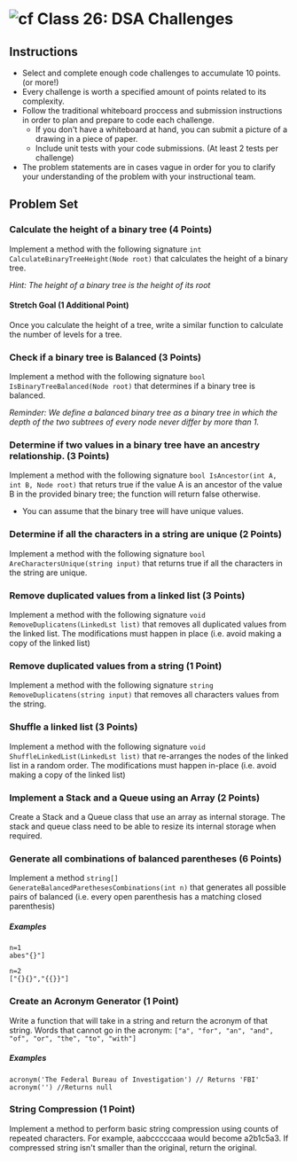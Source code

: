 ![cf](http://i.imgur.com/7v5ASc8.png) Class 26: DSA Challenges
=====================================

## Instructions

- Select and complete enough code challenges to accumulate 10 points. (or more!)
- Every challenge is worth a specified amount of points related to its complexity.
- Follow the traditional whiteboard proccess and submission instructions in order to plan and prepare to code each challenge.
    - If you don't have a whiteboard at hand, you can submit a picture of a drawing in a piece of paper.
    - Include unit tests with your code submissions. (At least 2 tests per challenge)
- The problem statements are in cases vague in order for you to clarify your understanding of the problem with your instructional team.

## Problem Set

### Calculate the height of a binary tree (4 Points)
Implement a method with the following signature `int CalculateBinaryTreeHeight(Node root)` that calculates the height
of a binary tree.

_Hint: The height of a binary tree is the height of its root_

#### Stretch Goal (1 Additional Point)
Once you calculate the height of a tree, write a similar function to calculate the number of levels for a tree.

### Check if a binary tree is Balanced (3 Points)
Implement a method with the following signature `bool IsBinaryTreeBalanced(Node root)` that determines if a binary tree is balanced.

_Reminder: We define a balanced binary tree as a binary tree in which the depth of the two subtrees of every node never differ by more than 1._

### Determine if two values in a binary tree have an ancestry relationship. (3 Points)
Implement a method with the following signature `bool IsAncestor(int A, int B, Node root)` that returs true if the value A is an ancestor of the value B in the provided binary tree; the function will return false otherwise.

- You can assume that the binary tree will have unique values.

### Determine if all the characters in a string are unique (2 Points)
Implement a method with the following signature `bool AreCharactersUnique(string input)` that returns true if all the characters in the string are unique.

### Remove duplicated values from a linked list (3 Points)
Implement a method with the following signature `void RemoveDuplicatens(LinkedLst list)` that removes all duplicated values from the linked list. The modifications must happen in place (i.e. avoid making a copy of the linked list)

### Remove duplicated values from a string (1 Point)
Implement a method with the following signature `string RemoveDuplicatens(string input)` that removes all characters values from the string.

### Shuffle a linked list (3 Points)
Implement a method with the following signature `void ShuffleLinkedList(LinkedLst list)` that re-arranges the nodes of the linked list in a random order. The modifications must happen in-place (i.e. avoid making a copy of the linked list)

### Implement a Stack and a Queue using an Array (2 Points)
Create a Stack and a Queue class that use an array as internal storage. The stack and queue class need to be able to resize its internal storage when required.

### Generate all combinations of balanced parentheses (6 Points)
Implement a method `string[] GenerateBalancedParethesesCombinations(int n)` that generates all possible pairs of balanced (i.e. every open parenthesis has a matching closed parenthesis)

##### Examples
```
n=1
abes"{}"]

n=2
["{}{}","{{}}"]
```

### Create an Acronym Generator (1 Point)
Write a function that will take in a string and return the acronym of that string. Words that cannot go in the acronym: `["a", "for", "an", "and", "of", "or", "the", "to", "with"]`

##### Examples
```
acronym('The Federal Bureau of Investigation') // Returns 'FBI'
acronym('') //Returns null
```

### String Compression (1 Point)
Implement a method to perform basic string compression using counts of repeated characters. For example, aabcccccaaa would become a2b1c5a3. If compressed string isn't smaller than the original, return the original.








